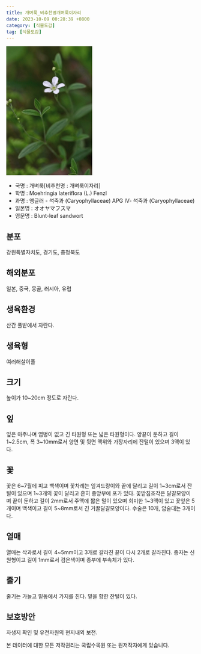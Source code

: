 ```yaml
---
title: 개벼룩_비추천명개벼룩이자리
date: 2023-10-09 00:28:39 +0800
category: [식물도감]
tag: [식물도감]
---
```




![개벼룩[비추천명 : 개벼룩이자리]](/assets/img/fileUpload/plants/basic/Caryophyllaceae/Moehringia/10197/10197_1_th2.jpg)
- 국명 : 개벼룩[비추천명 : 개벼룩이자리]
- 학명 : Moehringia lateriflora (L.) Fenzl
- 과명 : 앵글러 - 석죽과 (Caryophyllaceae) APG Ⅳ- 석죽과 (Caryophyllaceae)
- 일본명 : オオヤマフスマ
- 영문명 : Blunt-leaf sandwort


## 분포
강원특별자치도, 경기도, 충청북도
## 해외분포
일본, 중국, 몽골, 러시아, 유럽
## 생육환경
산간 풀밭에서 자란다.
## 생육형
여러해살이풀
## 크기
높이가 10~20cm 정도로 자란다.
## 잎
잎은 마주나며 엽병이 없고 긴 타원형 또는 넓은 타원형이다. 양끝이 둔하고 길이 1~2.5cm, 폭 3~10mm로서 양면 및 뒷면 맥위와 가장자리에 잔털이 있으며 3맥이 있다.
## 꽃
꽃은 6~7월에 피고 백색이며 꽃차례는 잎겨드랑이와 끝에 달리고 길이 1~3cm로서 잔털이 있으며 1~3개의 꽃이 달리고 흔히 중앙부에 포가 있다. 꽃받침조각은 달걀모양이며 끝이 둔하고 길이 2mm로서 주맥에 짧은 털이 있으며 희미한 1~3맥이 있고 꽃잎은 5개이며 백색이고 길이 5~8mm로서 긴 거꿀달걀모양이다. 수술은 10개, 암술대는 3개이다.
## 열매
열매는 삭과로서 길이 4~5mm이고 3개로 갈라진 끝이 다시 2개로 갈라진다. 종자는 신원형이고 길이 1mm로서 검은색이며 종부에 부속체가 있다.
## 줄기
줄기는 가늘고 밑동에서 가지를 친다. 밑을 향한 잔털이 있다.
## 보호방안
자생지 확인 및 유전자원의 현지내외 보전.






본 데이터에 대한 모든 저작권리는 국립수목원 또는 원저작자에게 있습니다.
